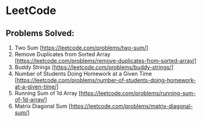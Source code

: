 # LeetCode

## Problems Solved:

1. Two Sum [https://leetcode.com/problems/two-sum/]
26. Remove Duplicates from Sorted Array [https://leetcode.com/problems/remove-duplicates-from-sorted-array/]
859. Buddy Strings [https://leetcode.com/problems/buddy-strings/]
1450. Number of Students Doing Homework at a Given Time [https://leetcode.com/problems/number-of-students-doing-homework-at-a-given-time/]
1480. Running Sum of 1d Array [https://leetcode.com/problems/running-sum-of-1d-array/]
1572. Matrix Diagonal Sum [https://leetcode.com/problems/matrix-diagonal-sum/]
